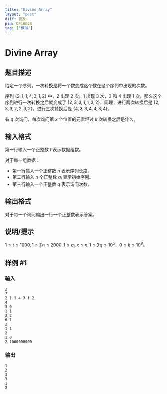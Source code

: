 ```yaml
---
title: "Divine Array"
layout: "post"
diff: 普及-
pid: CF1602B
tag: ['模拟']
---
```


# Divine Array

## 题目描述

给定一个序列，一次转换是将一个数变成这个数在这个序列中出现的次数。

序列 $\{2,1,1,4,3,1,2\}$ 中，$2$ 出现 $2$ 次，$1$ 出现 $3$ 次，$3$ 和 $4$ 出现 $1$ 次，那么这个序列进行一次转换之后就变成了 $\{2,3,3,1,1,3,2\}$，同理，进行两次转换后是 $\{2,3,3,2,2,3,2\}$，进行三次转换后是 $\{4,3,3,4,4,3,4\}$。

有 $q$ 次询问，每次询问第 $x$ 个位置的元素经过 $k$ 次转换之后是什么。

## 输入格式

第一行输入一个正整数 $t$ 表示数据组数。

对于每一组数据：
- 第一行输入一个正整数 $n$ 表示序列长度。
- 第二行输入 $n$ 个正整数 $a_i$ 表示初始序列。
- 第三行输入一个正整数 $q$ 表示询问次数。

## 输出格式

对于每一个询问输出一行一个正整数表示答案。

## 说明/提示

$1\le t\le1000,1\le\sum n\le2000,1\le a_i,x\le n,1\le\sum q\le10^5，0\le k\le10^9$。

## 样例 #1

### 输入

```
2
7
2 1 1 4 3 1 2
4
3 0
1 1
2 2
6 1
2
1 1
2
1 0
2 1000000000
```

### 输出

```
1
2
3
3
1
2
```


